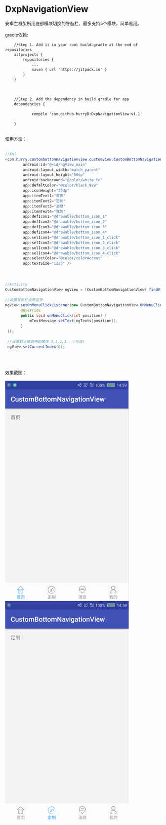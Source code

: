 # DxpNavigationView
安卓主框架所用底部模块切换的导航栏，最多支持5个模块，简单易用。<br><br>
gradle依赖:<br>
```
	//Step 1. Add it in your root build.gradle at the end of repositories
	allprojects {
		repositories {
			...
			maven { url 'https://jitpack.io' }
		}
	}
        
	
	
	//Step 2. Add the dependency in build.gradle for app
	dependencies {
	
	        compile 'com.github.hurryD:DxpNavigationView:v1.1'
		
	}

```
<br>
使用方法：<br><br>

```java
//Xml
<com.hurry.custombottomnavigationview.customview.CustomBottomNavigationView
        android:id="@+id/ngView_main"
        android:layout_width="match_parent"
        android:layout_height="50dp"
        android:background="@color/white_fc"
        app:defaltColor="@color/black_999"
        app:iconHeight="30dp"
        app:itemText1="首页"
        app:itemText2="定制"
        app:itemText3="消息"
        app:itemText4="我的"
        app:defIcon1="@drawable/bottom_icon_1"
        app:defIcon2="@drawable/bottom_icon_2"
        app:defIcon3="@drawable/bottom_icon_3"
        app:defIcon4="@drawable/bottom_icon_4"
        app:selIcon1="@drawable/bottom_icon_1_click"
        app:selIcon2="@drawable/bottom_icon_2_click"
        app:selIcon3="@drawable/bottom_icon_3_click"
        app:selIcon4="@drawable/bottom_icon_4_click"
        app:selectColor="@color/colorAccent"
        app:textSize="12sp" />
        
	
        
//Activity
CustomBottomNavigationView ngView = (CustomBottomNavigationView) findViewById(R.id.ngView_main);

//设置导航栏点击监听
ngView.setOnMenuClickListener(new CustomBottomNavigationView.OnMenuClickListener() {
       @Override
       public void onMenuClick(int position) {
           mTextMessage.setText(ngTexts[position]);
       }
 });
 
 //设置默认被选中的模块 0,1,2,3.. (可选)
 ngView.setCurrentIndex(0);
        
```
<br><br>
效果截图：<br><br>
![](https://github.com/hurryD/DxpNavigationView/raw/master/screenshot/Screenshot_2017-09-04-14-59-17.jpg)  
![](https://github.com/hurryD/DxpNavigationView/raw/master/screenshot/Screenshot_2017-09-04-14-59-25.jpg)  

